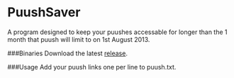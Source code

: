 PuushSaver
==========
A program designed to keep your puushes accessable for longer than the 1 month that puush will limit to on 1st August 2013.

###Binaries
Download the latest [release](https://github.com/dukky/PuushSaver/releases).

###Usage
Add your puush links one per line to puush.txt.
